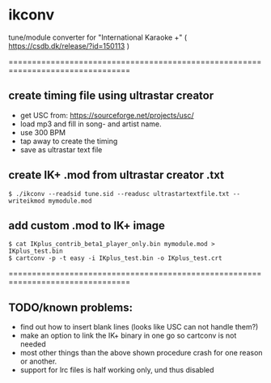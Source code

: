 # ikconv
tune/module converter for "International Karaoke +" ( https://csdb.dk/release/?id=150113 )

================================================================================

create timing file using ultrastar creator
------------------------------------------

- get USC from: https://sourceforge.net/projects/usc/
- load mp3 and fill in song- and artist name.
- use 300 BPM
- tap away to create the timing
- save as ultrastar text file

create IK+ .mod from ultrastar creator .txt
-------------------------------------------

```
$ ./ikconv --readsid tune.sid --readusc ultrastartextfile.txt --writeikmod mymodule.mod
```

add custom .mod to IK+ image
----------------------------

```
$ cat IKplus_contrib_beta1_player_only.bin mymodule.mod > IKplus_test.bin
$ cartconv -p -t easy -i IKplus_test.bin -o IKplus_test.crt
```

================================================================================

TODO/known problems:
--------------------

- find out how to insert blank lines (looks like USC can not handle them?)
- make an option to link the IK+ binary in one go so cartconv is not needed
- most other things than the above shown procedure crash for one reason or
  another.
- support for lrc files is half working only, und thus disabled
